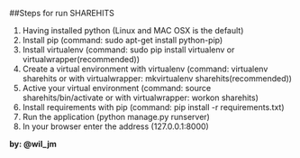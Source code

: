 ##Steps for run SHAREHITS

1. Having installed python (Linux and MAC OSX is the default)
2. Install pip (command: sudo apt-get install python-pip)
3. Install virtualenv (command: sudo pip install virtualenv or virtualwrapper(recommended))
4. Create a virtual environment with virtualenv (command: virtualenv sharehits or with virtualwrapper: mkvirtualenv sharehits(recommended))
5. Active your virtual environment (command: source sharehits/bin/activate or with virtualwrapper: workon sharehits)
6. Install requirements with pip (command: pip install -r requirements.txt)
7. Run the application (python manage.py runserver)
8. In your browser enter the address (127.0.0.1:8000)

**by: @wil_jm**
